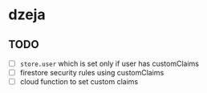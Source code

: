# dzeja

## TODO

- [ ] `store.user` which is set only if user has customClaims
- [ ] firestore security rules using customClaims
- [ ] cloud function to set custom claims

